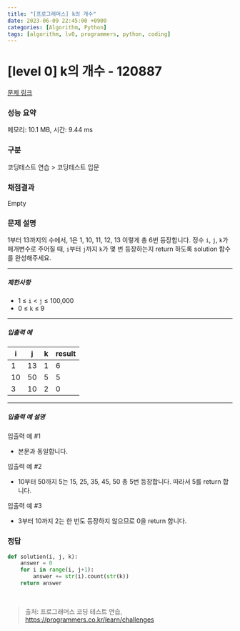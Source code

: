 ```yaml
---
title: "[프로그래머스] k의 개수"
date: 2023-06-09 22:45:00 +0900
categories: [Algorithm, Python]
tags: [algorithm, lv0, programmers, python, coding]
---
```


# [level 0] k의 개수 - 120887

[문제 링크](https://school.programmers.co.kr/learn/courses/30/lessons/120887)

### 성능 요약

메모리: 10.1 MB, 시간: 9.44 ms

### 구분

코딩테스트 연습 > 코딩테스트 입문

### 채점결과

Empty

### 문제 설명

<p>1부터 13까지의 수에서, 1은 1, 10, 11, 12, 13 이렇게 총 6번 등장합니다. 정수 <code>i</code>, <code>j</code>, <code>k</code>가 매개변수로 주어질 때, <code>i</code>부터 <code>j</code>까지 <code>k</code>가 몇 번 등장하는지 return 하도록 solution 함수를 완성해주세요.</p>

<hr>

<h5>제한사항</h5>

<ul>
<li>1 ≤ <code>i</code> &lt; <code>j</code> ≤ 100,000</li>
<li>0 ≤ <code>k</code> ≤ 9</li>
</ul>

<hr>

<h5>입출력 예</h5>

| i  | j  | k | result |
|----|----|---|--------|
| 1  | 13 | 1 | 6      |
| 10 | 50 | 5 | 5      |
| 3  | 10 | 2 | 0      |

<hr>

<h5>입출력 예 설명</h5>

<p>입출력 예 #1</p>

<ul>
<li>본문과 동일합니다.</li>
</ul>

<p>입출력 예 #2</p>

<ul>
<li>10부터 50까지 5는 15, 25, 35, 45, 50 총 5번 등장합니다. 따라서 5를 return 합니다.</li>
</ul>

<p>입출력 예 #3</p>

<ul>
<li>3부터 10까지 2는 한 번도 등장하지 않으므로 0을 return 합니다.</li>
</ul>

### 정답

```python
def solution(i, j, k):
    answer = 0
    for i in range(i, j+1):
        answer += str(i).count(str(k))
    return answer
```

<br>

> 출처: 프로그래머스 코딩 테스트 연습, https://programmers.co.kr/learn/challenges
